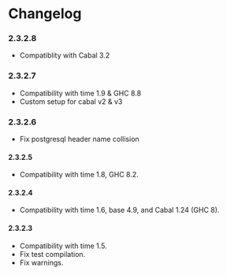 # Changelog

### 2.3.2.8

* Compatiblity with Cabal 3.2

### 2.3.2.7

* Compatibility with time 1.9 & GHC 8.8
* Custom setup for cabal v2 & v3

### 2.3.2.6

* Fix postgresql header name collision

#### 2.3.2.5

* Compatibility with time 1.8, GHC 8.2.

#### 2.3.2.4

* Compatibility with time 1.6, base 4.9, and Cabal 1.24 (GHC 8).

#### 2.3.2.3

* Compatibility with time 1.5.
* Fix test compilation.
* Fix warnings.
